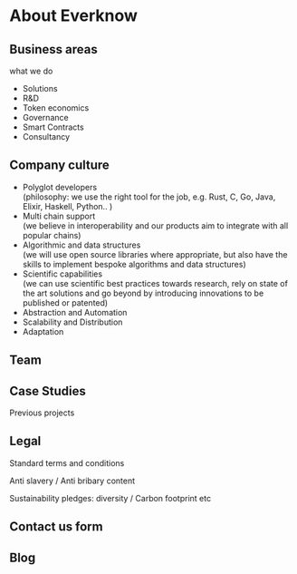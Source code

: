 About Everknow
==============

Business areas
--------------

what we do

*   Solutions
*   R&D
*   Token economics
*   Governance
*   Smart Contracts
*   Consultancy


Company culture  
---------------

*   Polyglot developers  
    (philosophy: we use the right tool for the job, e.g. Rust, C, Go, Java, Elixir, Haskell, Python.. )
*   Multi chain support  
    (we believe in interoperability and our products aim to integrate with all popular chains)
*   Algorithmic and data structures  
    (we will use open source libraries where appropriate, but also have the skills to implement bespoke algorithms and data structures)
*   Scientific capabilities  
    (we can use scientific best practices towards research, rely on state of the art solutions and go beyond by introducing innovations to be published or patented)
*   Abstraction and Automation
*   Scalability and Distribution
*   Adaptation

Team
----

Case Studies
------------

Previous projects

Legal
-----

Standard terms and conditions

Anti slavery / Anti bribary content

Sustainability pledges: diversity / Carbon footprint etc

Contact us form
---------------

Blog
----

